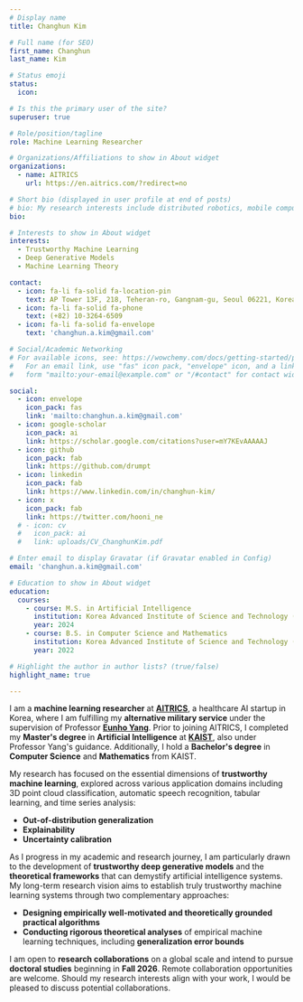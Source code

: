 ```yaml
---
# Display name
title: Changhun Kim

# Full name (for SEO)
first_name: Changhun
last_name: Kim

# Status emoji
status:
  icon:

# Is this the primary user of the site?
superuser: true

# Role/position/tagline
role: Machine Learning Researcher

# Organizations/Affiliations to show in About widget
organizations:
  - name: AITRICS
    url: https://en.aitrics.com/?redirect=no

# Short bio (displayed in user profile at end of posts)
# bio: My research interests include distributed robotics, mobile computing and programmable matter.
bio:

# Interests to show in About widget
interests:
  - Trustworthy Machine Learning
  - Deep Generative Models
  - Machine Learning Theory

contact:
  - icon: fa-li fa-solid fa-location-pin
    text: AP Tower 13F, 218, Teheran-ro, Gangnam-gu, Seoul 06221, Korea
  - icon: fa-li fa-solid fa-phone
    text: (+82) 10-3264-6509
  - icon: fa-li fa-solid fa-envelope
    text: 'changhun.a.kim@gmail.com'

# Social/Academic Networking
# For available icons, see: https://wowchemy.com/docs/getting-started/page-builder/#icons
#   For an email link, use "fas" icon pack, "envelope" icon, and a link in the
#   form "mailto:your-email@example.com" or "/#contact" for contact widget.

social:
  - icon: envelope
    icon_pack: fas
    link: 'mailto:changhun.a.kim@gmail.com'
  - icon: google-scholar
    icon_pack: ai
    link: https://scholar.google.com/citations?user=mY7KEvAAAAAJ
  - icon: github
    icon_pack: fab
    link: https://github.com/drumpt
  - icon: linkedin
    icon_pack: fab
    link: https://www.linkedin.com/in/changhun-kim/
  - icon: x
    icon_pack: fab
    link: https://twitter.com/hooni_ne
  # - icon: cv
  #   icon_pack: ai
  #   link: uploads/CV_ChanghunKim.pdf

# Enter email to display Gravatar (if Gravatar enabled in Config)
email: 'changhun.a.kim@gmail.com'

# Education to show in About widget
education:
  courses:
    - course: M.S. in Artificial Intelligence
      institution: Korea Advanced Institute of Science and Technology (KAIST)
      year: 2024
    - course: B.S. in Computer Science and Mathematics
      institution: Korea Advanced Institute of Science and Technology (KAIST)
      year: 2022

# Highlight the author in author lists? (true/false)
highlight_name: true

---
```


I am a **machine learning researcher** at [**AITRICS**](http://en.aitrics.com/?redirect=no), a healthcare AI startup in Korea, where I am fulfilling my **alternative military service** under the supervision of Professor [**Eunho Yang**](https://mli.kaist.ac.kr/people/). Prior to joining AITRICS, I completed my **Master's degree** in **Artificial Intelligence** at [**KAIST**](https://kaist.ac.kr/en/), also under Professor Yang's guidance. Additionally, I hold a **Bachelor's degree** in **Computer Science** and **Mathematics** from KAIST.

My research has focused on the essential dimensions of **trustworthy machine learning**, explored across various application domains including 3D point cloud classification, automatic speech recognition, tabular learning, and time series analysis:
- **Out-of-distribution generalization**
- **Explainability**
- **Uncertainty calibration**

As I progress in my academic and research journey, I am particularly drawn to the development of **trustworthy deep generative models** and the **theoretical frameworks** that can demystify artificial intelligence systems. My long-term research vision aims to establish truly trustworthy machine learning systems through two complementary approaches:
- **Designing empirically well-motivated and theoretically grounded practical algorithms**
- **Conducting rigorous theoretical analyses** of empirical machine learning techniques, including **generalization error bounds**

I am open to **research collaborations** on a global scale and intend to pursue **doctoral studies** beginning in **Fall 2026**. Remote collaboration opportunities are welcome. Should my research interests align with your work, I would be pleased to discuss potential collaborations.